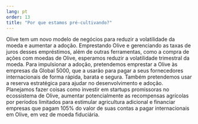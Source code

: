 ```yaml
---
lang: pt
order: 13
title: "Por que estamos pré-cultivando?"
---
```


Olive tem um novo modelo de negócios para reduzir a volatilidade da moeda e aumentar a adoção. Emprestando Olive e gerenciando as taxas de juros desses empréstimos, além de outras ferramentas, como a compra de ações com moedas de Olive, esperamos reduzir a volatilidade trimestral da moeda. Para impulsionar a adoção, pretendemos emprestar a Olive às empresas da Global 5000, que a usarão para pagar a seus fornecedores internacionais de forma rápida, barata e segura. Também pretendemos usar a reserva estratégica para ajudar no desenvolvimento e adoção. Planejamos fazer coisas como investir em startups promissoras no ecossistema de Olive, aumentar potencialmente as recompensas agrícolas por períodos limitados para estimular agricultura adicional e financiar empresas que pagam 105% do valor de suas contas a pagar internacionais em Olive, em vez de moeda fiduciária.
